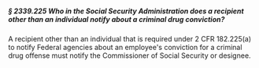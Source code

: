 ##### § 2339.225 Who in the Social Security Administration does a recipient other than an individual notify about a criminal drug conviction? #####

A recipient other than an individual that is required under 2 CFR 182.225(a) to notify Federal agencies about an employee's conviction for a criminal drug offense must notify the Commissioner of Social Security or designee.